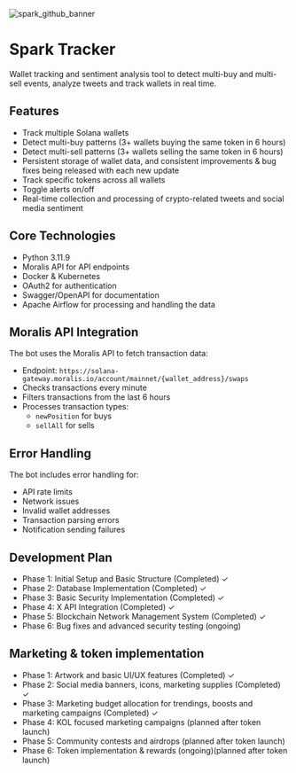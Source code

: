 
![spark_github_banner](https://github.com/user-attachments/assets/4af391c3-b79a-4a56-9f10-bfc25909a05d)


# Spark Tracker

Wallet tracking and sentiment analysis tool to detect multi-buy and multi-sell events, analyze tweets and track wallets in real time.


## Features

- Track multiple Solana wallets
- Detect multi-buy patterns (3+ wallets buying the same token in 6 hours)
- Detect multi-sell patterns (3+ wallets selling the same token in 6 hours)
- Persistent storage of wallet data, and consistent improvements & bug fixes being released with each new update
- Track specific tokens across all wallets
- Toggle alerts on/off
- Real-time collection and processing of crypto-related tweets and social media sentiment


## Core Technologies

- Python 3.11.9
- Moralis API for API endpoints
- Docker & Kubernetes
- OAuth2 for authentication 
- Swagger/OpenAPI for documentation
- Apache Airflow for processing and handling the data


## Moralis API Integration

The bot uses the Moralis API to fetch transaction data:

- Endpoint: `https://solana-gateway.moralis.io/account/mainnet/{wallet_address}/swaps`
- Checks transactions every minute
- Filters transactions from the last 6 hours
- Processes transaction types:
  - `newPosition` for buys
  - `sellAll` for sells

## Error Handling

The bot includes error handling for:

- API rate limits
- Network issues
- Invalid wallet addresses
- Transaction parsing errors
- Notification sending failures


## Development Plan

- Phase 1: Initial Setup and Basic Structure (Completed) ✓ 
- Phase 2: Database Implementation (Completed) ✓
- Phase 3: Basic Security Implementation (Completed) ✓
- Phase 4: X API Integration (Completed) ✓
- Phase 5: Blockchain Network Management System (Completed) ✓
- Phase 6: Bug fixes and advanced security testing (ongoing)

## Marketing & token implementation

- Phase 1: Artwork and basic UI/UX features (Completed) ✓ 
- Phase 2: Social media banners, icons, marketing supplies (Completed) ✓
- Phase 3: Marketing budget allocation for trendings, boosts and marketing campaigns (Completed) ✓
- Phase 4: KOL focused marketing campaigns (planned after token launch)
- Phase 5: Community contests and airdrops (planned after token launch)
- Phase 6: Token implementation & rewards (ongoing)(planned after token launch)
